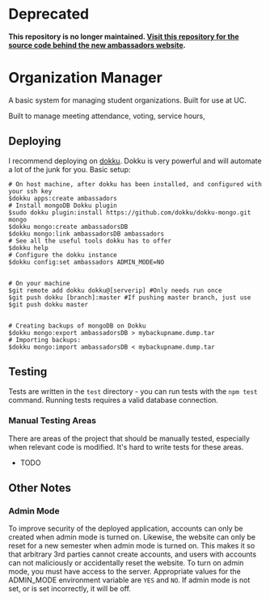 # Deprecated
<b>This repository is no longer maintained. [Visit this repository for the source
code behind the new ambassadors website](https://github.com/kurtlewis/ceas-ambassadors-website).</b>

Organization Manager
=================
A basic system for managing student organizations. Built for use at UC.

Built to manage meeting attendance, voting, service hours, 


## Deploying
I recommend deploying on [dokku](http://dokku.viewdocs.io/dokku/). Dokku is very powerful and will automate a lot of the junk for you.
Basic setup:
```
# On host machine, after dokku has been installed, and configured with your ssh key
$dokku apps:create ambassadors
# Install mongoDB Dokku plugin
$sudo dokku plugin:install https://github.com/dokku/dokku-mongo.git mongo
$dokku mongo:create ambassadorsDB
$dokku mongo:link ambassadorsDB ambassadors
# See all the useful tools dokku has to offer
$dokku help
# Configure the dokku instance
$dokku config:set ambassadors ADMIN_MODE=NO


# On your machine
$git remote add dokku dokku@[serverip] #Only needs run once
$git push dokku [branch]:master #If pushing master branch, just use $git push dokku master


# Creating backups of mongoDB on Dokku
$dokku mongo:export ambassadorsDB > mybackupname.dump.tar
# Importing backups:
$dokku mongo:import ambassadorsDB < mybackupname.dump.tar
```

## Testing
Tests are written in the `test` directory - you can run tests with the `npm test` command. Running tests requires a valid database connection.
### Manual Testing Areas
There are areas of the project that should be manually tested, especially when relevant code is modified. It's hard to write tests for these areas.
* TODO

## Other Notes

### Admin Mode
To improve security of the deployed application, accounts can only be created when admin mode is turned on. Likewise, the website can only be reset for a new semester when admin mode is turned on. This makes it so that arbitrary 3rd parties cannot create accounts, and users with accounts can not maliciously or accidentally reset the website. To turn on admin mode, you must have access to the server. Appropriate values for the ADMIN_MODE environment variable are `YES` and `NO`. If admin mode is not set, or is set incorrectly, it will be off.
